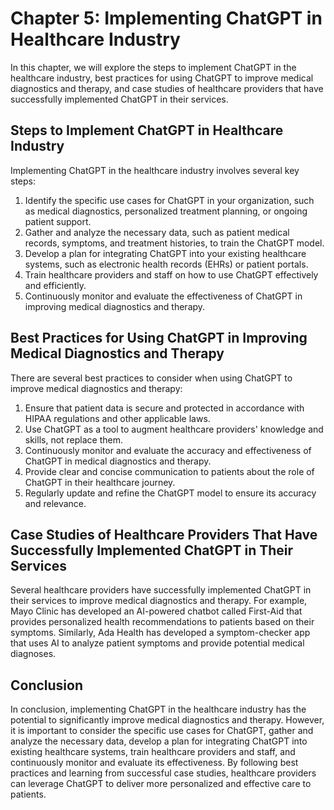 Chapter 5: Implementing ChatGPT in Healthcare Industry
======================================================

In this chapter, we will explore the steps to implement ChatGPT in the healthcare industry, best practices for using ChatGPT to improve medical diagnostics and therapy, and case studies of healthcare providers that have successfully implemented ChatGPT in their services.

Steps to Implement ChatGPT in Healthcare Industry
-------------------------------------------------

Implementing ChatGPT in the healthcare industry involves several key steps:

1. Identify the specific use cases for ChatGPT in your organization, such as medical diagnostics, personalized treatment planning, or ongoing patient support.
2. Gather and analyze the necessary data, such as patient medical records, symptoms, and treatment histories, to train the ChatGPT model.
3. Develop a plan for integrating ChatGPT into your existing healthcare systems, such as electronic health records (EHRs) or patient portals.
4. Train healthcare providers and staff on how to use ChatGPT effectively and efficiently.
5. Continuously monitor and evaluate the effectiveness of ChatGPT in improving medical diagnostics and therapy.

Best Practices for Using ChatGPT in Improving Medical Diagnostics and Therapy
-----------------------------------------------------------------------------

There are several best practices to consider when using ChatGPT to improve medical diagnostics and therapy:

1. Ensure that patient data is secure and protected in accordance with HIPAA regulations and other applicable laws.
2. Use ChatGPT as a tool to augment healthcare providers' knowledge and skills, not replace them.
3. Continuously monitor and evaluate the accuracy and effectiveness of ChatGPT in medical diagnostics and therapy.
4. Provide clear and concise communication to patients about the role of ChatGPT in their healthcare journey.
5. Regularly update and refine the ChatGPT model to ensure its accuracy and relevance.

Case Studies of Healthcare Providers That Have Successfully Implemented ChatGPT in Their Services
-------------------------------------------------------------------------------------------------

Several healthcare providers have successfully implemented ChatGPT in their services to improve medical diagnostics and therapy. For example, Mayo Clinic has developed an AI-powered chatbot called First-Aid that provides personalized health recommendations to patients based on their symptoms. Similarly, Ada Health has developed a symptom-checker app that uses AI to analyze patient symptoms and provide potential medical diagnoses.

Conclusion
----------

In conclusion, implementing ChatGPT in the healthcare industry has the potential to significantly improve medical diagnostics and therapy. However, it is important to consider the specific use cases for ChatGPT, gather and analyze the necessary data, develop a plan for integrating ChatGPT into existing healthcare systems, train healthcare providers and staff, and continuously monitor and evaluate its effectiveness. By following best practices and learning from successful case studies, healthcare providers can leverage ChatGPT to deliver more personalized and effective care to patients.
